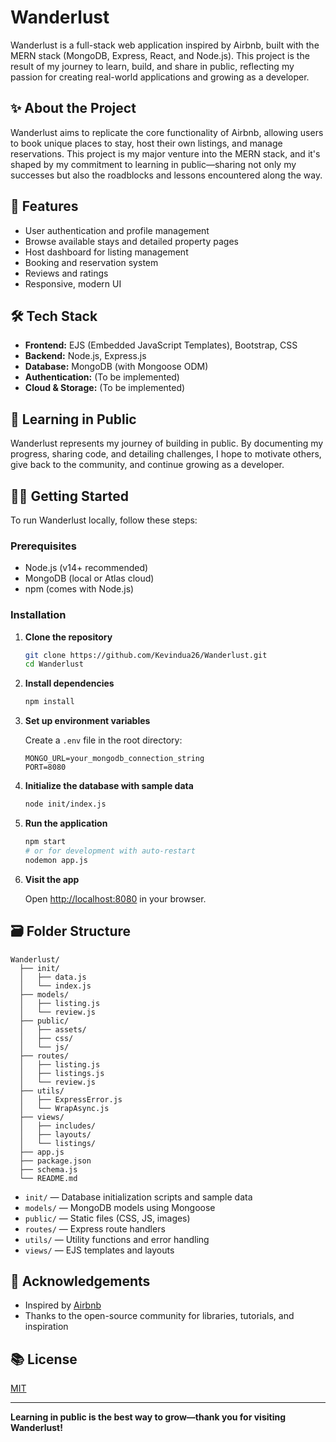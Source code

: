 # Wanderlust

Wanderlust is a full-stack web application inspired by Airbnb, built with the MERN stack (MongoDB, Express, React, and Node.js). This project is the result of my journey to learn, build, and share in public, reflecting my passion for creating real-world applications and growing as a developer.

## ✨ About the Project

Wanderlust aims to replicate the core functionality of Airbnb, allowing users to book unique places to stay, host their own listings, and manage reservations. This project is my major venture into the MERN stack, and it's shaped by my commitment to learning in public—sharing not only my successes but also the roadblocks and lessons encountered along the way.

## 🚀 Features

- User authentication and profile management
- Browse available stays and detailed property pages
- Host dashboard for listing management
- Booking and reservation system
- Reviews and ratings
- Responsive, modern UI

## 🛠️ Tech Stack

- **Frontend:** EJS (Embedded JavaScript Templates), Bootstrap, CSS
- **Backend:** Node.js, Express.js
- **Database:** MongoDB (with Mongoose ODM)
- **Authentication:** (To be implemented)
- **Cloud & Storage:** (To be implemented)

## 🤝 Learning in Public

Wanderlust represents my journey of building in public. By documenting my progress, sharing code, and detailing challenges, I hope to motivate others, give back to the community, and continue growing as a developer.

<!-- ## 📸 Screenshots

Add screenshots or GIFs here
![Home Page](screenshots/homepage.png)
![Listing Page](screenshots/listing.png) -->

## 🧑‍💻 Getting Started

To run Wanderlust locally, follow these steps:

### Prerequisites

- Node.js (v14+ recommended)
- MongoDB (local or Atlas cloud)
- npm (comes with Node.js)

### Installation

1. **Clone the repository**

   ```bash
   git clone https://github.com/Kevindua26/Wanderlust.git
   cd Wanderlust
   ```

2. **Install dependencies**

   ```bash
   npm install
   ```

3. **Set up environment variables**

   Create a `.env` file in the root directory:

   ```
   MONGO_URL=your_mongodb_connection_string
   PORT=8080
   ```

4. **Initialize the database with sample data**

   ```bash
   node init/index.js
   ```

5. **Run the application**

   ```bash
   npm start
   # or for development with auto-restart
   nodemon app.js
   ```

6. **Visit the app**

   Open [http://localhost:8080](http://localhost:8080) in your browser.

## 🗃️ Folder Structure

```
Wanderlust/
  ├── init/
  │   ├── data.js
  │   └── index.js
  ├── models/
  │   ├── listing.js
  │   └── review.js
  ├── public/
  │   ├── assets/
  │   ├── css/
  │   └── js/
  ├── routes/
  │   ├── listing.js
  │   ├── listings.js
  │   └── review.js
  ├── utils/
  │   ├── ExpressError.js
  │   └── WrapAsync.js
  ├── views/
  │   ├── includes/
  │   ├── layouts/
  │   └── listings/
  ├── app.js
  ├── package.json
  ├── schema.js
  └── README.md
```

- `init/` — Database initialization scripts and sample data
- `models/` — MongoDB models using Mongoose
- `public/` — Static files (CSS, JS, images)
- `routes/` — Express route handlers
- `utils/` — Utility functions and error handling
- `views/` — EJS templates and layouts

## 🙌 Acknowledgements

- Inspired by [Airbnb](https://www.airbnb.com/)
- Thanks to the open-source community for libraries, tutorials, and inspiration

## 📚 License

[MIT](LICENSE)

---

**Learning in public is the best way to grow—thank you for visiting Wanderlust!**

